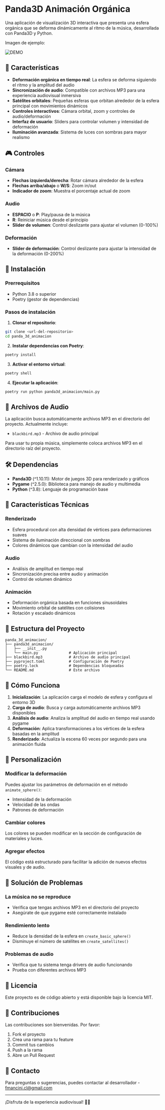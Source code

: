 # Panda3D Animación Orgánica

Una aplicación de visualización 3D interactiva que presenta una esfera orgánica que se deforma dinámicamente al ritmo de la música, desarrollada con Panda3D y Python.

Imagen de ejemplo:

![DEMO](captura_app.png)

## 🎵 Características

- **Deformación orgánica en tiempo real**: La esfera se deforma siguiendo el ritmo y la amplitud del audio
- **Sincronización de audio**: Compatible con archivos MP3 para una experiencia audiovisual inmersiva
- **Satélites orbitales**: Pequeñas esferas que orbitan alrededor de la esfera principal con movimientos dinámicos
- **Controles interactivos**: Cámara orbital, zoom y controles de audio/deformación
- **Interfaz de usuario**: Sliders para controlar volumen y intensidad de deformación
- **Iluminación avanzada**: Sistema de luces con sombras para mayor realismo

## 🎮 Controles

### Cámara
- **Flechas izquierda/derecha**: Rotar cámara alrededor de la esfera
- **Flechas arriba/abajo** o **W/S**: Zoom in/out
- **Indicador de zoom**: Muestra el porcentaje actual de zoom

### Audio
- **ESPACIO** o **P**: Play/pausa de la música
- **R**: Reiniciar música desde el principio
- **Slider de volumen**: Control deslizante para ajustar el volumen (0-100%)

### Deformación
- **Slider de deformación**: Control deslizante para ajustar la intensidad de la deformación (0-200%)

## 🚀 Instalación

### Prerrequisitos
- Python 3.8 o superior
- Poetry (gestor de dependencias)

### Pasos de instalación

1. **Clonar el repositorio**:
```bash
git clone <url-del-repositorio>
cd panda_3d_animacion
```

2. **Instalar dependencias con Poetry**:
```bash
poetry install
```

3. **Activar el entorno virtual**:
```bash
poetry shell
```

4. **Ejecutar la aplicación**:
```bash
poetry run python panda3d_animacion/main.py
```

## 🎵 Archivos de Audio

La aplicación busca automáticamente archivos MP3 en el directorio del proyecto. Actualmente incluye:
- `blackbird.mp3` - Archivo de audio principal

Para usar tu propia música, simplemente coloca archivos MP3 en el directorio raíz del proyecto.

## 🛠️ Dependencias

- **Panda3D** (^1.10.11): Motor de juegos 3D para renderizado y gráficos
- **Pygame** (^2.5.0): Biblioteca para manejo de audio y multimedia
- **Python** (^3.8): Lenguaje de programación base

## 🎨 Características Técnicas

### Renderizado
- Esfera procedural con alta densidad de vértices para deformaciones suaves
- Sistema de iluminación direccional con sombras
- Colores dinámicos que cambian con la intensidad del audio

### Audio
- Análisis de amplitud en tiempo real
- Sincronización precisa entre audio y animación
- Control de volumen dinámico

### Animación
- Deformación orgánica basada en funciones sinusoidales
- Movimiento orbital de satélites con colisiones
- Rotación y escalado dinámicos

## 🎯 Estructura del Proyecto

```
panda_3d_animacion/
├── panda3d_animacion/
│   ├── __init__.py
│   └── main.py              # Aplicación principal
├── blackbird.mp3            # Archivo de audio principal
├── pyproject.toml           # Configuración de Poetry
├── poetry.lock              # Dependencias bloqueadas
└── README.md                # Este archivo
```

## 🎪 Cómo Funciona

1. **Inicialización**: La aplicación carga el modelo de esfera y configura el entorno 3D
2. **Carga de audio**: Busca y carga automáticamente archivos MP3 disponibles
3. **Análisis de audio**: Analiza la amplitud del audio en tiempo real usando pygame
4. **Deformación**: Aplica transformaciones a los vértices de la esfera basadas en la amplitud
5. **Renderizado**: Actualiza la escena 60 veces por segundo para una animación fluida

## 🎨 Personalización

### Modificar la deformación
Puedes ajustar los parámetros de deformación en el método `animate_sphere()`:
- Intensidad de la deformación
- Velocidad de las ondas
- Patrones de deformación

### Cambiar colores
Los colores se pueden modificar en la sección de configuración de materiales y luces.

### Agregar efectos
El código está estructurado para facilitar la adición de nuevos efectos visuales y de audio.

## 🐛 Solución de Problemas

### La música no se reproduce
- Verifica que tengas archivos MP3 en el directorio del proyecto
- Asegúrate de que pygame esté correctamente instalado

### Rendimiento lento
- Reduce la densidad de la esfera en `create_basic_sphere()`
- Disminuye el número de satélites en `create_satellites()`

### Problemas de audio
- Verifica que tu sistema tenga drivers de audio funcionando
- Prueba con diferentes archivos MP3

## 📝 Licencia

Este proyecto es de código abierto y está disponible bajo la licencia MIT.

## 🤝 Contribuciones

Las contribuciones son bienvenidas. Por favor:
1. Fork el proyecto
2. Crea una rama para tu feature
3. Commit tus cambios
4. Push a la rama
5. Abre un Pull Request

## 📧 Contacto

Para preguntas o sugerencias, puedes contactar al desarrollador - fmancini.cl@gmail.com

---

¡Disfruta de la experiencia audiovisual! 🎵✨
